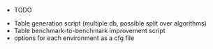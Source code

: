 * TODO
- Table generation script (multiple db, possible split over algorithms)
- Table benchmark-to-benchmark improvement script
- options for each environment as a cfg file

